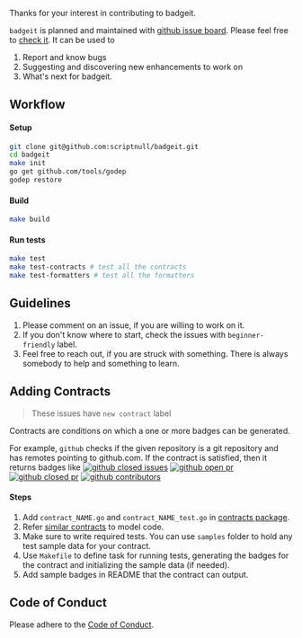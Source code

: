 Thanks for your interest in contributing to badgeit.

`badgeit` is planned and maintained with [github issue board](https://github.com/scriptnull/badgeit/issues). Please feel free to [check it](https://github.com/scriptnull/badgeit/issues). It can be used to 
1. Report and know bugs
1. Suggesting and discovering new enhancements to work on
1. What's next for badgeit.

## Workflow

#### Setup 
```bash
git clone git@github.com:scriptnull/badgeit.git
cd badgeit
make init
go get github.com/tools/godep
godep restore
```

#### Build
```bash
make build
```

#### Run tests
```bash
make test
make test-contracts # test all the contracts 
make test-formatters # test all the formatters
```

## Guidelines
1. Please comment on an issue, if you are willing to work on it.
2. If you don't know where to start, check the issues with `beginner-friendly` label.
3. Feel free to reach out, if you are struck with something. There is always somebody to help and something to learn.


## Adding Contracts
> These issues have `new contract` label

Contracts are conditions on which a one or more badges can be generated.

For example, `github` checks if the given repository is a git repository and has remotes pointing to github.com. If the contract is satisfied, then it returns badges like [![github closed issues](https://img.shields.io/github/issues-closed/atom/atom.svg)](https://github.com/atom/atom) [![github open pr](https://img.shields.io/github/issues-pr/atom/atom.svg)](https://github.com/atom/atom) [![github closed pr](https://img.shields.io/github/issues-pr-closed/atom/atom.svg)](https://github.com/atom/atom) [![github contributors](https://img.shields.io/github/contributors/atom/atom.svg)](https://github.com/atom/atom)

#### Steps
1. Add `contract_NAME.go` and `contract_NAME_test.go` in [contracts package](https://github.com/scriptnull/badgeit/tree/master/contracts).
1. Refer [similar contracts](https://github.com/scriptnull/badgeit/blob/master/contracts/contract_npm.go) to model code.
1. Make sure to write required tests. You can use `samples` folder to hold any test sample data for your contract.
1. Use `Makefile` to define task for running tests, generating the badges for the contract and initializing the sample data (if needed).
1. Add sample badges in README that the contract can output.

## Code of Conduct
Please adhere to the [Code of Conduct](https://github.com/scriptnull/badgeit/blob/master/CODE_OF_CONDUCT.md).